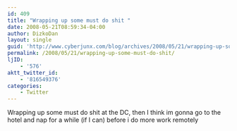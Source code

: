 ```yaml
---
id: 409
title: "Wrapping up some must do shit "
date: 2008-05-21T08:59:34-04:00
author: DizkoDan
layout: single
guid: 'http://www.cyberjunx.com/blog/archives/2008/05/21/wrapping-up-some-must-do-shit/'
permalink: /2008/05/21/wrapping-up-some-must-do-shit/
ljID:
    - '576'
aktt_twitter_id:
    - '816549376'
categories:
    - Twitter
---
```


Wrapping up some must do shit at the DC, then I think im gonna go to the hotel and nap for a while (if I can) before i do more work remotely